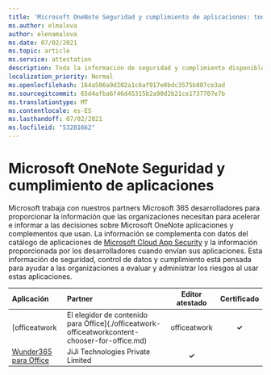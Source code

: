 ```yaml
---
title: 'Microsoft OneNote Seguridad y cumplimiento de aplicaciones: todas las aplicaciones'
ms.author: elmalova
author: elenamalova
ms.date: 07/02/2021
ms.topic: article
ms.service: attestation
description: Toda la información de seguridad y cumplimiento disponible para todas Microsoft OneNote aplicaciones.
localization_priority: Normal
ms.openlocfilehash: 164a506a9d202a1c6af917e0bdc3575b807ce3ad
ms.sourcegitcommit: 65d4afba6f46d45315b2a90d2b21ce1737707e7b
ms.translationtype: MT
ms.contentlocale: es-ES
ms.lasthandoff: 07/02/2021
ms.locfileid: "53281662"
---
```

# <a name="microsoft-onenote-app-security-and-compliance"></a>Microsoft OneNote Seguridad y cumplimiento de aplicaciones

Microsoft trabaja con nuestros partners Microsoft 365 desarrolladores para proporcionar la información que las organizaciones necesitan para acelerar e informar a las decisiones sobre Microsoft OneNote aplicaciones y complementos que usan. La información se complementa con datos del catálogo de aplicaciones de [Microsoft Cloud App Security](https://www.microsoft.com/en-us/enterprise-mobility-security/cloud-app-security) y la información proporcionada por los desarrolladores cuando envían sus aplicaciones. Esta información de seguridad, control de datos y cumplimiento está pensada para ayudar a las organizaciones a evaluar y administrar los riesgos al usar estas aplicaciones.

| **Aplicación** | **Partner** | **Editor atestado** | **Certificado** |
|:--------|:------------|:----------------------:|:-------------:|
| [officeatwork | El elegidor de contenido para Office](./officeatwork-officeatworkcontent-chooser-for-office.md) | officeatwork | **✓** | <img alt="Certified application badge" src="../media/certified-badge.png" height="25" width="25" /> |
| [Wunder365 para Office](./jiji-technologies-private-limited-wunder365-for-office.md) | JiJi Technologies Private Limited | **✓** |  |
